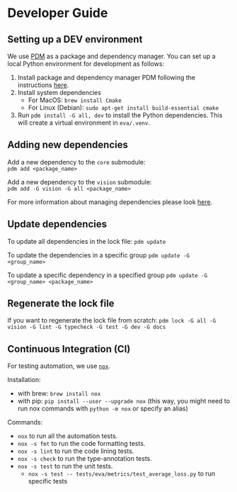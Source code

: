 # Developer Guide


## Setting up a DEV environment

We use [PDM](https://pdm-project.org/latest/) as a package and dependency manager.
You can set up a local Python environment for development as follows: 
1. Install package and dependency manager PDM following the instructions [here](https://pdm-project.org/latest/#other-installation-methods).
2. Install system dependencies
    - For MacOS: `brew install Cmake`
    - For Linux (Debian): `sudo apt-get install build-essential cmake`
3. Run `pdm install -G all, dev` to install the Python dependencies. This will create a virtual environment in `eva/.venv`.

## Adding new dependencies 

Add a new dependency to the `core` submodule:<br>
`pdm add <package_name>`

Add a new dependency to the `vision` submodule:<br>
`pdm add -G vision -G all <package_name>`

For more information about managing dependencies please look [here](https://pdm-project.org/latest/usage/dependency/#manage-dependencies).

## Update dependencies
To update all dependencies in the lock file:
`pdm update`

To update the dependencies in a specific group
`pdm update -G <group_name>`

To update a specific dependency in a specified group
`pdm update -G <group_name> <package_name>`

## Regenerate the lock file
If you want to regenerate the lock file from scratch:
`pdm lock -G all -G vision -G lint -G typecheck -G test -G dev -G docs`

## Continuous Integration (CI)

For testing automation, we use [`nox`](https://nox.thea.codes/en/stable/index.html).

Installation:
- with brew: `brew install nox`
- with pip: `pip install --user --upgrade nox` (this way, you might need to run nox commands with `python -m nox` or specify an alias)

Commands:
- `nox` to run all the automation tests. 
- `nox -s fmt` to run the code formatting tests.
- `nox -s lint` to run the code lining tests.
- `nox -s check` to run the type-annotation tests.
- `nox -s test` to run the unit tests.
  - `nox -s test -- tests/eva/metrics/test_average_loss.py` to run specific tests
